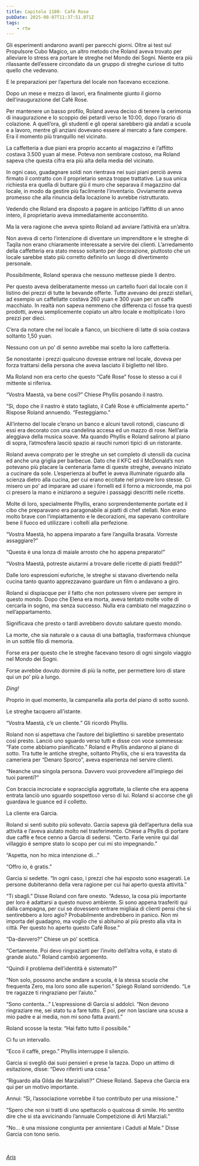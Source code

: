 ```yaml
---
title: Capitolo 1180- Café Rose
pubDate: 2025-08-07T11:37:51.071Z
tags:
    - rtw
---
```



Gli esperimenti andarono avanti per parecchi giorni. Oltre ai test sul Propulsore Cubo Magico, un altro metodo che Roland aveva trovato per alleviare lo stress era portare le streghe nel Mondo dei Sogni. Niente era più rilassante dell’essere circondato da un gruppo di streghe curiose di tutto quello che vedevano.


E le preparazioni per l’apertura del locale non facevano eccezione.


Dopo un mese e mezzo di lavori, era finalmente giunto il giorno dell’inaugurazione del Café Rose.


Per mantenere un basso profilo, Roland aveva deciso di tenere la cerimonia di inaugurazione e lo scoppio dei petardi verso le 10:00, dopo l’orario di colazione. A quell’ora, gli studenti e gli operai sarebbero già andati a scuola e a lavoro, mentre gli anziani dovevano essere al mercato a fare compere. Era il momento più tranquillo nel vicinato.


La caffetteria a due piani era proprio accanto al magazzino e l’affitto costava 3.500 yuan al mese. Poteva non sembrare costoso, ma Roland sapeva che questa cifra era più alta della media del vicinato.


In ogni caso, guadagnare soldi non rientrava nei suoi piani perciò aveva firmato il contratto con il proprietario senza troppe trattative. La sua unica richiesta era quella di buttare giù il muro che separava il magazzino dal locale, in modo da gestire più facilmente l’inventario. Ovviamente aveva promesso che alla rinuncia della locazione lo avrebbe ristrutturato.


Vedendo che Roland era disposto a pagare in anticipo l’affitto di un anno intero, il proprietario aveva immediatamente acconsentito.


Ma la vera ragione che aveva spinto Roland ad avviare l’attività era un’altra.


Non aveva di certo l’intenzione di diventare un imprenditore e le streghe di Taqila non erano chiaramente interessate a servire dei clienti. L’arredamento della caffetteria era stato messo soltanto per decorazione, piuttosto che un locale sarebbe stato più corretto definirlo un luogo di divertimento personale.


Possibilmente, Roland sperava che nessuno mettesse piede lì dentro.


Per questo aveva deliberatamente messo un cartello fuori dal locale con il listino dei prezzi di tutte le bevande offerte. Tutte avevano dei prezzi stellari, ad esempio un caffellatte costava 260 yuan e 300 yuan per un caffè macchiato. In realtà non sapeva nemmeno che differenza ci fosse tra questi prodotti, aveva semplicemente copiato un altro locale e moltiplicato i loro prezzi per dieci.


C’era da notare che nel locale a fianco, un bicchiere di latte di soia costava soltanto 1,50 yuan.


Nessuno con un po’ di senno avrebbe mai scelto la loro caffetteria.


Se nonostante i prezzi qualcuno dovesse entrare nel locale, doveva per forza trattarsi della persona che aveva lasciato il biglietto nel libro.


Ma Roland non era certo che questo “Café Rose” fosse lo stesso a cui il mittente si riferiva.


“Vostra Maestà, va bene così?” Chiese Phyllis posando il nastro.


“Sì, dopo che il nastro è stato tagliato, il Café Rose è ufficialmente aperto.” Rispose Roland annuendo. “Festeggiamo.”


All’interno del locale c’erano un banco e alcuni tavoli rotondi, ciascuno di essi era decorato con una candelina accesa ed un mazzo di rose. Nell’aria aleggiava della musica soave. Ma quando Phyllis e Roland salirono al piano di sopra, l’atmosfera lasciò spazio ai rauchi rumori tipici di un ristorante.


Roland aveva comprato per le streghe un set completo di utensili da cucina ed anche una griglia per barbecue. Dato che il KFC ed il McDonald’s non potevano più placare la centenaria fame di queste streghe, avevano iniziato a cucinare da sole. L’esperienza al buffet le aveva illuminate riguardo alla scienza dietro alla cucina, per cui erano eccitate nel provare loro stesse. Ci misero un po’ ad imparare ad usare i fornelli ed il forno a microonde, ma poi ci presero la mano e iniziarono a seguire i passaggi descritti nelle ricette.


Molte di loro, specialmente Phyllis, erano sorprendentemente portate ed il cibo che preparavano era paragonabile ai piatti di chef stellati. Non erano molto brave con l’impiattamento e le decorazioni, ma sapevano controllare bene il fuoco ed utilizzare i coltelli alla perfezione.


“Vostra Maestà, ho appena imparato a fare l’anguilla brasata. Vorreste assaggiare?”


“Questa è una lonza di maiale arrosto che ho appena preparato!”


“Vostra Maestà, potreste aiutarmi a trovare delle ricette di piatti freddi?”


Dalle loro espressioni euforiche, le streghe si stavano divertendo nella cucina tanto quanto apprezzavano guardare un film o andavano a giro.


Roland si dispiacque per il fatto che non potessero vivere per sempre in questo mondo. Dopo che Elena era morta, aveva tentato molte volte di cercarla in sogno, ma senza successo. Nulla era cambiato nel magazzino o nell’appartamento.


Significava che presto o tardi avrebbero dovuto salutare questo mondo.


La morte, che sia naturale o a causa di una battaglia, trasformava chiunque in un sottile filo di memoria.


Forse era per questo che le streghe facevano tesoro di ogni singolo viaggio nel Mondo dei Sogni.


Forse avrebbe dovuto dormire di più la notte, per permettere loro di stare qui un po’ più a lungo.


<em>Ding!</em>


Proprio in quel momento, la campanella alla porta del piano di sotto suonò.


Le streghe tacquero all’istante.


“Vostra Maestà, c’è un cliente.” Gli ricordò Phyllis.


Roland non si aspettava che l’autore del bigliettino si sarebbe presentato così presto. Lanciò uno sguardo verso tutti e disse con voce sommessa: “Fate come abbiamo pianificato.” Roland e Phyllis andarono al piano di sotto. Tra tutte le antiche streghe, soltanto Phyllis, che si era travestita da cameriera per “Denaro Sporco”, aveva esperienza nel servire clienti.


“Neanche una singola persona. Davvero vuoi provvedere all’impiego dei tuoi parenti?”


Con braccia incrociate e sopracciglia aggrottate, la cliente che era appena entrata lanciò uno sguardo sospettoso verso di lui. Roland si accorse che gli guardava le guance ed il colletto.


La cliente era Garcia.


Roland si sentì subito più sollevato. Garcia sapeva già dell’apertura della sua attività e l’aveva aiutato molto nel trasferimento. Chiese a Phyllis di portare due caffè e fece cenno a Garcia di sedersi. “Certo. Farle venire qui dal villaggio è sempre stato lo scopo per cui mi sto impegnando.”


“Aspetta, non ho mica intenzione di...”


“Offro io, è gratis.”


Garcia si sedette. “In ogni caso, i prezzi che hai esposto sono esagerati. Le persone dubiteranno della vera ragione per cui hai aperto questa attività.”


“Ti sbagli.” Disse Roland con fare onesto. “Adesso, la cosa più importante per loro è adattarsi a questo nuovo ambiente. Si sono appena trasferiti qui dalla campagna, per cui se dovessero entrare migliaia di clienti pensi che si sentirebbero a loro agio? Probabilmente andrebbero in panico. Non mi importa del guadagno, ma voglio che si abituino al più presto alla vita in città. Per questo ho aperto questo Café Rose.”


“Da-davvero?” Chiese un po’ scettica.


“Certamente. Poi devo ringraziarti per l’invito dell’altra volta, è stato di grande aiuto.” Roland cambiò argomento.


“Quindi il problema dell’identità è sistemato?”


“Non solo, possono anche andare a scuola, è la stessa scuola che frequenta Zero, ma loro sono alle superiori.” Spiegò Roland sorridendo. “Le tre ragazze ti ringraziano per l’aiuto.”


“Sono contenta...” L’espressione di Garcia si addolcì. “Non devono ringraziare me, sei stato tu a fare tutto. E poi, per non lasciare una scusa a mio padre e ai media, non mi sono fatta avanti.”


Roland scosse la testa: “Hai fatto tutto il possibile.”


Ci fu un intervallo.


“Ecco il caffè, prego.” Phyllis interruppe il silenzio.


Garcia si svegliò dai suoi pensieri e prese la tazza. Dopo un attimo di esitazione, disse: “Devo riferirti una cosa.”


“Riguardo alla Gilda dei Marzialisti?” Chiese Roland. Sapeva che Garcia era qui per un motivo importante.


Annuì: “Sì, l’associazione vorrebbe il tuo contributo per una missione.”


“Spero che non si tratti di uno spettacolo o qualcosa di simile. Ho sentito dire che si sta avvicinando l’annuale Competizione di Arti Marziali.”


“No... è una missione congiunta per annientare i Caduti al Male.” Disse Garcia con tono serio.


&nbsp;


<em><u>Aris</u></em>
                                


                                



